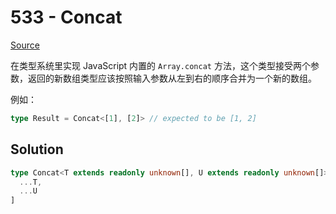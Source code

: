 # 533 - Concat

[Source](https://github.com/lybenson/ts-checker/blob/master/src/533-easy-concat/template.ts)

在类型系统里实现 JavaScript 内置的 `Array.concat` 方法，这个类型接受两个参数，返回的新数组类型应该按照输入参数从左到右的顺序合并为一个新的数组。

例如：

```ts
type Result = Concat<[1], [2]> // expected to be [1, 2]
```

## Solution

```ts
type Concat<T extends readonly unknown[], U extends readonly unknown[]> = [
  ...T,
  ...U
]
```
